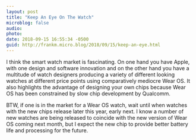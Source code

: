```yaml
---
layout: post
title: "Keep An Eye On The Watch"
microblog: false
audio: 
photo: 
date: 2018-09-15 16:55:34 -0500
guid: http://frankm.micro.blog/2018/09/15/keep-an-eye.html
---
```

I think the smart watch market is fascinating. On one hand you have Apple, with one design and software innovation and on the other hand you have a multitude of watch designers producing a variety of different looking watches at different price points using comparatively mediocre Wear OS. It also highlights the advantage of designing your own chips because Wear OS has been constrained by slow chip development by Qualcomm. 

BTW, if one is in the market for a Wear OS watch, wait until when watches with the new chips release later this year, early next. I know a number of new watches are being released to coincide with the new version of Wear OS coming next month, but I expect the new chip to provide better battery life and processing for the future. 
